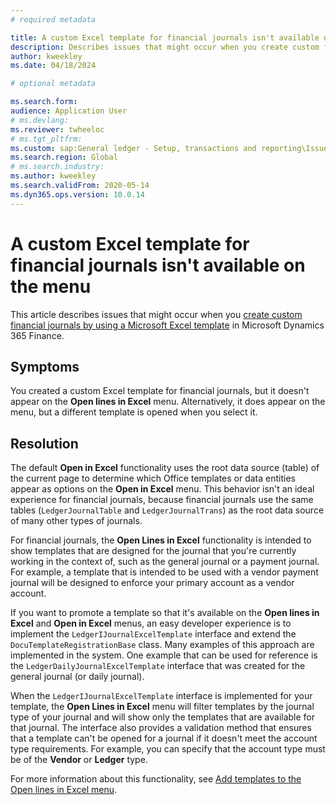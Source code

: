 ```yaml
---
# required metadata

title: A custom Excel template for financial journals isn't available on the menu
description: Describes issues that might occur when you create custom financial journals by using a Microsoft Excel template in Microsoft Dynamics 365 Finance.
author: kweekley
ms.date: 04/18/2024

# optional metadata

ms.search.form: 
audience: Application User
# ms.devlang: 
ms.reviewer: twheeloc
# ms.tgt_pltfrm: 
ms.custom: sap:General ledger - Setup, transactions and reporting\Issues with general journals
ms.search.region: Global 
# ms.search.industry: 
ms.author: kweekley
ms.search.validFrom: 2020-05-14
ms.dyn365.ops.version: 10.0.14
---
```

# A custom Excel template for financial journals isn't available on the menu

This article describes issues that might occur when you [create custom financial journals by using a Microsoft Excel template](/dynamics365/finance/general-ledger/open-lines-excel-journals-documents) in Microsoft Dynamics 365 Finance.

## Symptoms

You created a custom Excel template for financial journals, but it doesn't appear on the **Open lines in Excel** menu. Alternatively, it does appear on the menu, but a different template is opened when you select it.

## Resolution

The default **Open in Excel** functionality uses the root data source (table) of the current page to determine which Office templates or data entities appear as options on the **Open in Excel** menu. This behavior isn't an ideal experience for financial journals, because financial journals use the same tables (`LedgerJournalTable` and `LedgerJournalTrans`) as the root data source of many other types of journals.

For financial journals, the **Open Lines in Excel** functionality is intended to show templates that are designed for the journal that you're currently working in the context of, such as the general journal or a payment journal. For example, a template that is intended to be used with a vendor payment journal will be designed to enforce your primary account as a vendor account.

If you want to promote a template so that it's available on the **Open lines in Excel** and **Open in Excel** menus, an easy developer experience is to implement the `LedgerIJournalExcelTemplate` interface and extend the `DocuTemplateRegistrationBase` class. Many examples of this approach are implemented in the system. One example that can be used for reference is the `LedgerDailyJournalExcelTemplate` interface that was created for the general journal (or daily journal).

When the `LedgerIJournalExcelTemplate` interface is implemented for your template, the **Open Lines in Excel** menu will filter templates by the journal type of your journal and will show only the templates that are available for that journal. The interface also provides a validation method that ensures that a template can't be opened for a journal if it doesn't meet the account type requirements. For example, you can specify that the account type must be of the **Vendor** or **Ledger** type.

For more information about this functionality, see [Add templates to the Open lines in Excel menu](/dynamics365/fin-ops-core/dev-itpro/user-interface/add-templates-open-lines-excel-menu).
